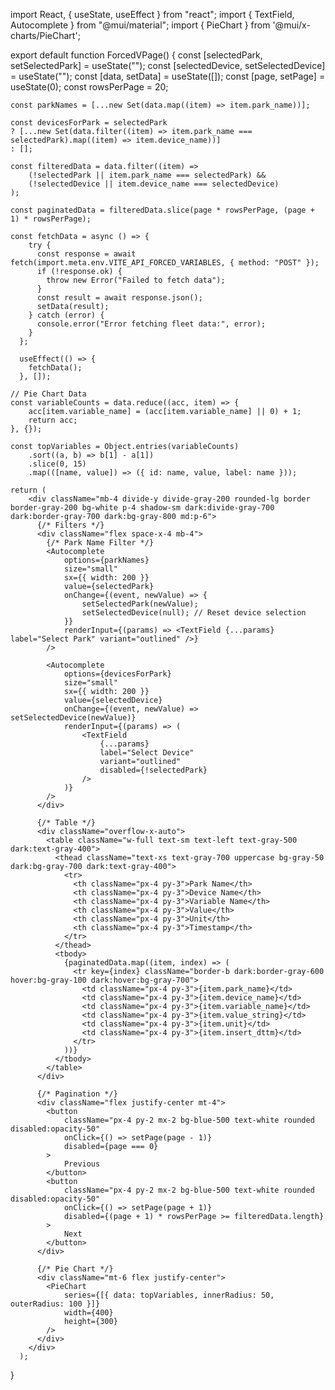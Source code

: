 import React, { useState, useEffect } from "react";
import { TextField, Autocomplete } from "@mui/material";
import { PieChart } from '@mui/x-charts/PieChart';

export default function ForcedVPage() {
    const [selectedPark, setSelectedPark] = useState("");
    const [selectedDevice, setSelectedDevice] = useState("");
    const [data, setData] = useState([]);
    const [page, setPage] = useState(0);
    const rowsPerPage = 20;
    
    const parkNames = [...new Set(data.map((item) => item.park_name))];

    const devicesForPark = selectedPark
    ? [...new Set(data.filter((item) => item.park_name === selectedPark).map((item) => item.device_name))]
    : [];

    const filteredData = data.filter((item) => 
        (!selectedPark || item.park_name === selectedPark) &&
        (!selectedDevice || item.device_name === selectedDevice)
    );

    const paginatedData = filteredData.slice(page * rowsPerPage, (page + 1) * rowsPerPage);

    const fetchData = async () => {
        try {
          const response = await fetch(import.meta.env.VITE_API_FORCED_VARIABLES, { method: "POST" });
          if (!response.ok) {
            throw new Error("Failed to fetch data");
          }
          const result = await response.json();
          setData(result);
        } catch (error) {
          console.error("Error fetching fleet data:", error);
        }
      };

      useEffect(() => {
        fetchData();
      }, []);
  
    // Pie Chart Data
    const variableCounts = data.reduce((acc, item) => {
        acc[item.variable_name] = (acc[item.variable_name] || 0) + 1;
        return acc;
    }, {});

    const topVariables = Object.entries(variableCounts)
        .sort((a, b) => b[1] - a[1])
        .slice(0, 15)
        .map(([name, value]) => ({ id: name, value, label: name }));
  
    return (
        <div className="mb-4 divide-y divide-gray-200 rounded-lg border border-gray-200 bg-white p-4 shadow-sm dark:divide-gray-700 dark:border-gray-700 dark:bg-gray-800 md:p-6">
          {/* Filters */}
          <div className="flex space-x-4 mb-4">
            {/* Park Name Filter */}
            <Autocomplete
                options={parkNames}
                size="small"
                sx={{ width: 200 }}
                value={selectedPark}
                onChange={(event, newValue) => {
                    setSelectedPark(newValue);
                    setSelectedDevice(null); // Reset device selection
                }}
                renderInput={(params) => <TextField {...params} label="Select Park" variant="outlined" />}
            />
    
            <Autocomplete
                options={devicesForPark}
                size="small"
                sx={{ width: 200 }}
                value={selectedDevice}
                onChange={(event, newValue) => setSelectedDevice(newValue)}
                renderInput={(params) => (
                    <TextField 
                        {...params} 
                        label="Select Device" 
                        variant="outlined" 
                        disabled={!selectedPark} 
                    />
                )}
            />
          </div>
    
          {/* Table */}
          <div className="overflow-x-auto">
            <table className="w-full text-sm text-left text-gray-500 dark:text-gray-400">
              <thead className="text-xs text-gray-700 uppercase bg-gray-50 dark:bg-gray-700 dark:text-gray-400">
                <tr>
                  <th className="px-4 py-3">Park Name</th>
                  <th className="px-4 py-3">Device Name</th>
                  <th className="px-4 py-3">Variable Name</th>
                  <th className="px-4 py-3">Value</th>
                  <th className="px-4 py-3">Unit</th>
                  <th className="px-4 py-3">Timestamp</th>
                </tr>
              </thead>
              <tbody>
                {paginatedData.map((item, index) => (
                  <tr key={index} className="border-b dark:border-gray-600 hover:bg-gray-100 dark:hover:bg-gray-700">
                    <td className="px-4 py-3">{item.park_name}</td>
                    <td className="px-4 py-3">{item.device_name}</td>
                    <td className="px-4 py-3">{item.variable_name}</td>
                    <td className="px-4 py-3">{item.value_string}</td>
                    <td className="px-4 py-3">{item.unit}</td>
                    <td className="px-4 py-3">{item.insert_dttm}</td>
                  </tr>
                ))}
              </tbody>
            </table>
          </div>
          
          {/* Pagination */}
          <div className="flex justify-center mt-4">
            <button 
                className="px-4 py-2 mx-2 bg-blue-500 text-white rounded disabled:opacity-50" 
                onClick={() => setPage(page - 1)} 
                disabled={page === 0}
            >
                Previous
            </button>
            <button 
                className="px-4 py-2 mx-2 bg-blue-500 text-white rounded disabled:opacity-50" 
                onClick={() => setPage(page + 1)} 
                disabled={(page + 1) * rowsPerPage >= filteredData.length}
            >
                Next
            </button>
          </div>
          
          {/* Pie Chart */}
          <div className="mt-6 flex justify-center">
            <PieChart
                series={[{ data: topVariables, innerRadius: 50, outerRadius: 100 }]}
                width={400}
                height={300}
            />
          </div>
        </div>
      );
}
